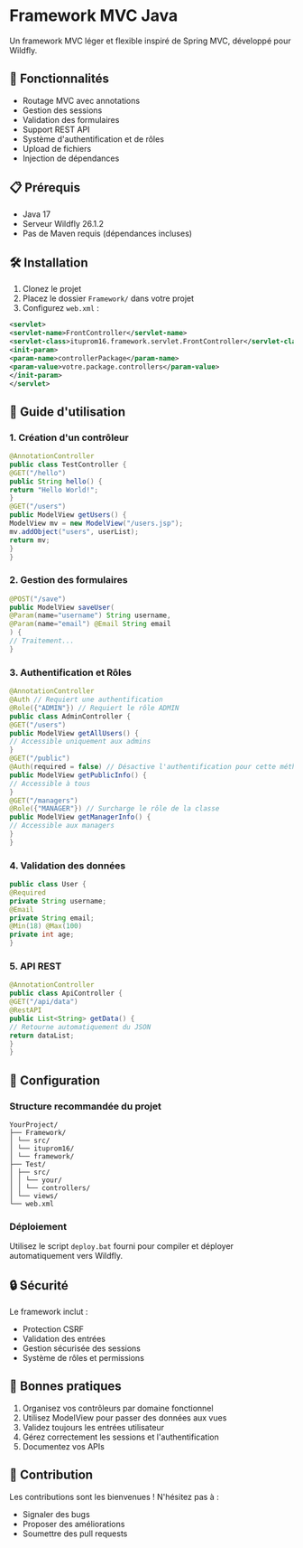 # Framework MVC Java

Un framework MVC léger et flexible inspiré de Spring MVC, développé pour Wildfly.

## 🚀 Fonctionnalités

- Routage MVC avec annotations
- Gestion des sessions
- Validation des formulaires
- Support REST API
- Système d'authentification et de rôles
- Upload de fichiers
- Injection de dépendances

## 📋 Prérequis

- Java 17
- Serveur Wildfly 26.1.2
- Pas de Maven requis (dépendances incluses)

## 🛠️ Installation

1. Clonez le projet
2. Placez le dossier `Framework/` dans votre projet
3. Configurez `web.xml` :

```xml
<servlet>
<servlet-name>FrontController</servlet-name>
<servlet-class>ituprom16.framework.servlet.FrontController</servlet-class>
<init-param>
<param-name>controllerPackage</param-name>
<param-value>votre.package.controllers</param-value>
</init-param>
</servlet>
```

## 📖 Guide d'utilisation

### 1. Création d'un contrôleur
```java
@AnnotationController
public class TestController {
@GET("/hello")
public String hello() {
return "Hello World!";
}
@GET("/users")
public ModelView getUsers() {
ModelView mv = new ModelView("/users.jsp");
mv.addObject("users", userList);
return mv;
}
}
```


### 2. Gestion des formulaires
```java
@POST("/save")
public ModelView saveUser(
@Param(name="username") String username,
@Param(name="email") @Email String email
) {
// Traitement...
}
```


### 3. Authentification et Rôles
```java
@AnnotationController
@Auth // Requiert une authentification
@Role({"ADMIN"}) // Requiert le rôle ADMIN
public class AdminController {
@GET("/users")
public ModelView getAllUsers() {
// Accessible uniquement aux admins
}
@GET("/public")
@Auth(required = false) // Désactive l'authentification pour cette méthode
public ModelView getPublicInfo() {
// Accessible à tous
}
@GET("/managers")
@Role({"MANAGER"}) // Surcharge le rôle de la classe
public ModelView getManagerInfo() {
// Accessible aux managers
}
}
```


### 4. Validation des données
```java
public class User {
@Required
private String username;
@Email
private String email;
@Min(18) @Max(100)
private int age;
}
```


### 5. API REST
```java
@AnnotationController
public class ApiController {
@GET("/api/data")
@RestAPI
public List<String> getData() {
// Retourne automatiquement du JSON
return dataList;
}
}
```


## 🔧 Configuration

### Structure recommandée du projet
```
YourProject/
├── Framework/
│ └── src/
│ └── ituprom16/
│ └── framework/
├── Test/
│ ├── src/
│ │ └── your/
│ │ └── controllers/
│ └── views/
└── web.xml
```

### Déploiement

Utilisez le script `deploy.bat` fourni pour compiler et déployer automatiquement vers Wildfly.

## 🔒 Sécurité

Le framework inclut :
- Protection CSRF
- Validation des entrées
- Gestion sécurisée des sessions
- Système de rôles et permissions

## 📝 Bonnes pratiques

1. Organisez vos contrôleurs par domaine fonctionnel
2. Utilisez ModelView pour passer des données aux vues
3. Validez toujours les entrées utilisateur
4. Gérez correctement les sessions et l'authentification
5. Documentez vos APIs

## 🤝 Contribution

Les contributions sont les bienvenues ! N'hésitez pas à :
- Signaler des bugs
- Proposer des améliorations
- Soumettre des pull requests